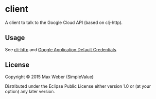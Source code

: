 # client

A client to talk to the Google Cloud API (based on clj-http).

## Usage

See [clj-http](https://github.com/dakrone/clj-http) and [Google Application Default Credentials](https://developers.google.com/identity/protocols/application-default-credentials).

## License

Copyright © 2015 Max Weber (SimpleValue)

Distributed under the Eclipse Public License either version 1.0 or (at
your option) any later version.
